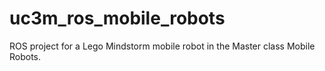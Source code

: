 uc3m_ros_mobile_robots
======================

ROS project for a Lego Mindstorm mobile robot in the Master class Mobile Robots.
